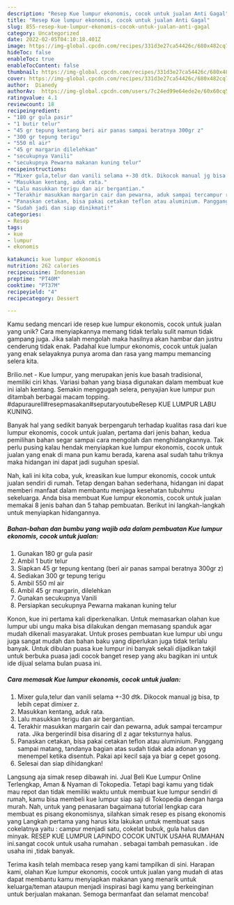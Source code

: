 ```yaml
---
description: "Resep Kue lumpur ekonomis, cocok untuk jualan Anti Gagal"
title: "Resep Kue lumpur ekonomis, cocok untuk jualan Anti Gagal"
slug: 855-resep-kue-lumpur-ekonomis-cocok-untuk-jualan-anti-gagal
category: Uncategorized
date: 2022-02-05T04:10:18.401Z
image: https://img-global.cpcdn.com/recipes/331d3e27ca54426c/680x482cq70/kue-lumpur-ekonomis-cocok-untuk-jualan-foto-resep-utama.jpg
hideToc: false
enableToc: true
enableTocContent: false
thumbnail: https://img-global.cpcdn.com/recipes/331d3e27ca54426c/680x482cq70/kue-lumpur-ekonomis-cocok-untuk-jualan-foto-resep-utama.jpg
cover: https://img-global.cpcdn.com/recipes/331d3e27ca54426c/680x482cq70/kue-lumpur-ekonomis-cocok-untuk-jualan-foto-resep-utama.jpg
author:  Dianedy
authorAv:  https://img-global.cpcdn.com/users/7c24ed99e64ede2e/60x60cq50/avatar.jpg
ratingvalue: 4.1
reviewcount: 18
recipeingredient:
- "180 gr gula pasir"
- "1 butir telur"
- "45 gr tepung kentang beri air panas sampai beratnya 300gr z"
- "300 gr tepung terigu"
- "550 ml air"
- "45 gr margarin dilelehkan"
- "secukupnya Vanili"
- "secukupnya Pewarna makanan kuning telur"
recipeinstructions:
- "Mixer gula,telur dan vanili selama +-30 dtk. Dikocok manual jg bisa, tp lebih cepat dimixer z."
- "Masukkan kentang, aduk rata."
- "Lalu masukkan terigu dan air bergantian."
- "Terakhir masukkan margarin cair dan pewarna, aduk sampai tercampur rata. Jika bergerindil bisa disaring dl z agar teksturnya halus."
- "Panaskan cetakan, bisa pakai cetakan teflon atau aluminium. Panggang sampai matang, tandanya bagian atas sudah tidak ada adonan yg menempel ketika disentuh. Pakai api kecil saja ya biar g cepet gosong."
- "Sudah jadi dan siap dinikmati!"
categories:
- Resep
tags:
- kue
- lumpur
- ekonomis

katakunci: kue lumpur ekonomis 
nutrition: 262 calories
recipecuisine: Indonesian
preptime: "PT40M"
cooktime: "PT37M"
recipeyield: "4"
recipecategory: Dessert

---
```



Kamu sedang mencari ide resep kue lumpur ekonomis, cocok untuk jualan yang unik? Cara menyiapkannya memang tidak terlalu sulit namun tidak gampang juga. Jika salah mengolah maka hasilnya akan hambar dan justru cenderung tidak enak. Padahal kue lumpur ekonomis, cocok untuk jualan yang enak selayaknya punya aroma dan rasa yang mampu memancing selera kita.


Brilio.net - Kue lumpur, yang merupakan jenis kue basah tradisional, memiliki ciri khas. Variasi bahan yang biasa digunakan dalam membuat kue ini ialah kentang. Semakin menggugah selera, penyajian kue lumpur pun ditambah berbagai macam topping. #dapuraurell#resepmasakan#seputaryoutubeResep KUE LUMPUR LABU KUNING.

Banyak hal yang sedikit banyak berpengaruh terhadap kualitas rasa dari kue lumpur ekonomis, cocok untuk jualan, pertama dari jenis bahan, kedua pemilihan bahan segar sampai cara mengolah dan menghidangkannya. Tak perlu pusing kalau hendak menyiapkan kue lumpur ekonomis, cocok untuk jualan yang enak di mana pun kamu berada, karena asal sudah tahu triknya maka hidangan ini dapat jadi suguhan spesial.


Nah, kali ini kita coba, yuk, kreasikan kue lumpur ekonomis, cocok untuk jualan sendiri di rumah. Tetap dengan bahan sederhana, hidangan ini dapat memberi manfaat dalam membantu menjaga kesehatan tubuhmu sekeluarga. Anda bisa membuat Kue lumpur ekonomis, cocok untuk jualan memakai 8 jenis bahan dan 5 tahap pembuatan. Berikut ini langkah-langkah untuk menyiapkan hidangannya.

<!--inarticleads1-->

##### Bahan-bahan dan bumbu yang wajib ada dalam pembuatan Kue lumpur ekonomis, cocok untuk jualan:

1. Gunakan 180 gr gula pasir
1. Ambil 1 butir telur
1. Siapkan 45 gr tepung kentang (beri air panas sampai beratnya 300gr z)
1. Sediakan 300 gr tepung terigu
1. Ambil 550 ml air
1. Ambil 45 gr margarin, dilelehkan
1. Gunakan secukupnya Vanili
1. Persiapkan secukupnya Pewarna makanan kuning telur


Konon, kue ini pertama kali diperkenalkan. Untuk memasarkan olahan kue lumpur ubi ungu maka bisa dilakukan dengan memasang spanduk agar mudah dikenali masyarakat. Untuk proses pembuatan kue lumpur ubi ungu juga sangat mudah dan bahan baku yang diperlukan juga tidak terlalu banyak. Untuk dibulan puasa kue lumpur ini banyak sekali dijadikan takjil untuk berbuka puasa jadi cocok banget resep yang aku bagikan ini untuk ide dijual selama bulan puasa ini. 

<!--inarticleads2-->

##### Cara memasak Kue lumpur ekonomis, cocok untuk jualan:

1. Mixer gula,telur dan vanili selama +-30 dtk. Dikocok manual jg bisa, tp lebih cepat dimixer z.
1. Masukkan kentang, aduk rata.
1. Lalu masukkan terigu dan air bergantian.
1. Terakhir masukkan margarin cair dan pewarna, aduk sampai tercampur rata. Jika bergerindil bisa disaring dl z agar teksturnya halus.
1. Panaskan cetakan, bisa pakai cetakan teflon atau aluminium. Panggang sampai matang, tandanya bagian atas sudah tidak ada adonan yg menempel ketika disentuh. Pakai api kecil saja ya biar g cepet gosong.
1. Selesai dan siap dihidangkan!

Langsung aja simak resep dibawah ini. Jual Beli Kue Lumpur Online Terlengkap, Aman &amp; Nyaman di Tokopedia. Tetapi bagi kamu yang tidak mau repot dan tidak memiliki waktu untuk membuat kue lumpur sendiri di rumah, kamu bisa membeli kue lumpur siap saji di Tokopedia dengan harga murah. Nah, untuk yang penasaran bagaimana tutorial lengkap cara membuat es pisang ekonomisnya, silahkan simak resep es pisang ekonomis yang Langkah pertama yang harus kita lakukan untuk membuat saus cokelatnya yaitu : campur menjadi satu, cokelat bubuk, gula halus dan minyak. RESEP KUE LUMPUR LAPINDO COCOK UNTUK USAHA RUMAHAN ini.sangat cocok untuk usaha rumahan . sebagai tambah pemasukan . ide usaha ini ,tidak banyak. 

Terima kasih telah membaca resep yang kami tampilkan di sini. Harapan kami, olahan Kue lumpur ekonomis, cocok untuk jualan yang mudah di atas dapat membantu kamu menyiapkan makanan yang menarik untuk keluarga/teman ataupun menjadi inspirasi bagi kamu yang berkeinginan untuk berjualan makanan. Semoga bermanfaat dan selamat mencoba!
